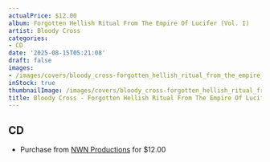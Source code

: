 ```yaml
---
actualPrice: $12.00
album: Forgotten Hellish Ritual From The Empire Of Lucifer (Vol. I)
artist: Bloody Cross
categories:
- CD
date: '2025-08-15T05:21:08'
draft: false
images:
- /images/covers/bloody_cross-forgotten_hellish_ritual_from_the_empire_of_lucifer_(vol._i).png
inStock: true
thumbnailImage: /images/covers/bloody_cross-forgotten_hellish_ritual_from_the_empire_of_lucifer_(vol._i)-thumb.png
title: Bloody Cross - Forgotten Hellish Ritual From The Empire Of Lucifer (Vol. I)
---
```


## CD
* Purchase from [NWN Productions](http://shop.nwnprod.com/index.php?route=product/product&path=93&product_id=62192&sort=pd.name&order=ASC) for $12.00
